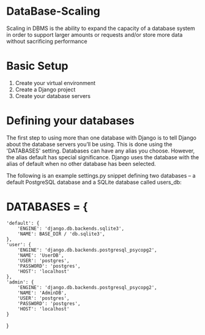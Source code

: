# DataBase-Scaling
Scaling in DBMS is the ability to expand the capacity of a database system in order to support larger amounts or requests and/or store more data without sacrificing performance


# Basic Setup

1. Create your virtual environment
2. Create a Django project
3. Create your database servers


# Defining your databases
The first step to using more than one database with Django is to tell Django about the database servers you’ll be using. This is done using the 'DATABASES' setting. Databases can have any alias you choose. However, the alias default has special significance. Django uses the database with the alias of default when no other database has been selected.

The following is an example settings.py snippet defining two databases – a default PostgreSQL database and a SQLite database called users_db:


# DATABASES = {
    'default': {
        'ENGINE': 'django.db.backends.sqlite3',
        'NAME': BASE_DIR / 'db.sqlite3',
    },
    'user': {
        'ENGINE': 'django.db.backends.postgresql_psycopg2',
        'NAME': 'UserDB',
        'USER': 'postgres',
        'PASSWORD': 'postgres',
        'HOST': 'localhost'
    },
    'admin': {
        'ENGINE': 'django.db.backends.postgresql_psycopg2',
        'NAME': 'AdminDB',
        'USER': 'postgres',
        'PASSWORD': 'postgres',
        'HOST': 'localhost'
    }
}
